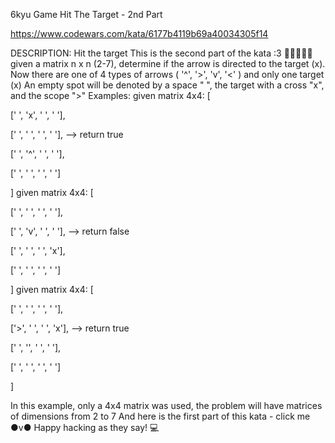 6kyu Game Hit The Target - 2nd Part

https://www.codewars.com/kata/6177b4119b69a40034305f14

DESCRIPTION:
Hit the target
This is the second part of the kata :3 🎈🎆🎇🎆🎈
given a matrix n x n (2-7), determine if the arrow is directed to the target (x).
Now there are one of 4 types of arrows ( '^', '>', 'v', '<' ) and only one target (x)
An empty spot will be denoted by a space " ", the target with a cross "x", and the scope ">"
Examples:
given matrix 4x4:
[

  [' ', 'x', ' ', ' '],

  [' ', ' ', ' ', ' '], --> return true

  [' ', '^', ' ', ' '],

  [' ', ' ', ' ', ' ']

] 
given matrix 4x4:
[

  [' ', ' ', ' ', ' '],

  [' ', 'v', ' ', ' '], --> return false

  [' ', ' ', ' ', 'x'],

  [' ', ' ', ' ', ' ']

] 
given matrix 4x4:
[

  [' ', ' ', ' ', ' '],

  ['>', ' ', ' ', 'x'], --> return true

  [' ', '', ' ', ' '],

  [' ', ' ', ' ', ' ']

] 

In this example, only a 4x4 matrix was used, the problem will have matrices of dimensions from 2 to 7
And here is the first part of this kata - click me ●v●
Happy hacking as they say! 💻